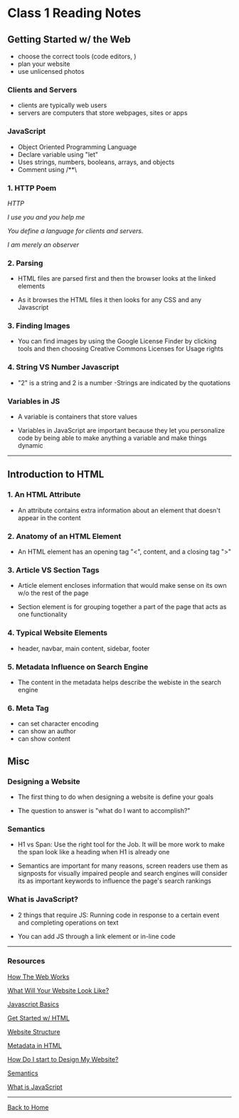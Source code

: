 # Class 1 Reading Notes

## Getting Started w/ the Web

- choose the correct tools (code editors, )
- plan your website
- use unlicensed photos

### Clients and Servers

- clients are typically web users
- servers are computers that store webpages, sites or apps

### JavaScript

- Object Oriented Programming Language
- Declare variable using "let"
- Uses strings, numbers, booleans, arrays, and objects
- Comment using /**\

### 1. HTTP Poem

*HTTP*

*I use you and you help me*

*You define a language for clients and servers.*

*I am merely an observer*

### 2. Parsing

- HTML files are parsed first and then the browser looks at the linked elements

- As it browses the HTML files it then looks for any CSS and any Javascript

### 3. Finding Images

- You can find images by using the Google License Finder by clicking tools and then choosing Creative Commons Licenses for Usage rights 

### 4. String VS Number Javascript

- "2" is a string and 2 is a number
-Strings are indicated by the quotations

### Variables in JS

- A variable is containers that store values

- Variables in JavaScript are important because they let you personalize code by being able to make anything a variable and make things dynamic

---

## Introduction to HTML

### 1. An HTML Attribute

- An attribute contains extra information about an element that doesn't appear in the content

### 2. Anatomy of an HTML Element

- An  HTML element has an opening tag "<", content, and a closing tag ">"

### 3. Article VS Section Tags

- Article element encloses information that would make sense on its own w/o the rest of the page

- Section element is for grouping together a part of the page that acts as one functionality

### 4. Typical Website Elements

- header, navbar, main content, sidebar, footer

### 5. Metadata Influence on Search Engine

- The content in the metadata helps describe the webiste in the search engine

### 6. Meta Tag

- can set character encoding
- can show an author
- can show content

## Misc

### Designing a Website

- The first thing to do when designing a website is define your goals

- The question to answer is "what do I want to accomplish?"

### Semantics

- H1 vs Span: Use the right tool for the Job. It will be more work to make the span look like a heading when H1 is already one

- Semantics are important for many reasons, screen readers use them as signposts for visually impaired people and search engines will consider its as important keywords to influence the page's search rankings

### What is JavaScript?

- 2 things that require JS: Running code in response to a certain event and completing operations on text

- You can add JS through a link element or in-line code

---

### Resources

[How The Web Works](https://developer.mozilla.org/en-US/docs/Learn/Getting_started_with_the_web/How_the_Web_works)

[What Will Your Website Look Like?](https://developer.mozilla.org/en-US/docs/Learn/Getting_started_with_the_web/What_will_your_website_look_like)

[Javascript Basics](https://developer.mozilla.org/en-US/docs/Learn/Getting_started_with_the_web/JavaScript_basics)

[Get Started w/ HTML](https://developer.mozilla.org/en-US/docs/Learn/HTML/Introduction_to_HTML/Getting_started)

[Website Structure](https://developer.mozilla.org/en-US/docs/Learn/HTML/Introduction_to_HTML/Document_and_website_structure)

[Metadata in HTML](https://developer.mozilla.org/en-US/docs/Learn/HTML/Introduction_to_HTML/The_head_metadata_in_HTML)

[How Do I start to Design My Website?](https://developer.mozilla.org/en-US/docs/Learn/Common_questions/Thinking_before_coding)

[Semantics](https://developer.mozilla.org/en-US/docs/Glossary/Semantics)

[What is JavaScript](https://developer.mozilla.org/en-US/docs/Learn/JavaScript/First_steps/What_is_JavaScript)

---

[Back to Home](../README.md)
